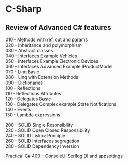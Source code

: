 # C-Sharp

## Review of Advanced C# features  

010 - Methods with ref, out and params  
020 - Inheritance and polymorphism  
030 - Abstract classes  
040 - Interfaces Example Vehicles  
050 - Interfaces Example Electronic Devices  
060 - Interfaces Advanced Example IProductModel  
070 - Linq Basic  
080 - Linq with Extension Methods  
090 - Dictionaries  
100 - Reflections  
110 - Reflections Attributes  
120 - Delegates Basic  
130 - Delegates Complex example State Notifications  
140 - Events  
150 - Lambda expressions  

200 - SOLID Single Resonsibility  
220 - SOLID Open Closed Responsibility  
240 - SOLID Liskov Principle  
260 - SOLID Interfaces segregation  
280 - SOLID Dependency Inversion  

Practical C#
400 - ConsoleUI Serilog DI and appsettings
